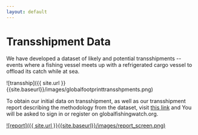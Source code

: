 ```yaml
---
layout: default
---
```


# Transshipment Data

We have developed a dataset of likely and potential transshipments -- events where a fishing vessel meets up with a refrigerated cargo vessel to offload its catch while at sea. 

![transship]({{ site.url }}{{site.baseurl}}/images/globalfootprinttransshpments.png)

To obtain our initial data on transshipment, as well as our transshipment report describing the methodology from the dataset, visit [this link](http://globalfishingwatch.org/data-downloads) and You will be asked to sign in or register on globalfishingwatch.org.

[![report]({{ site.url }}{{site.baseurl}}/images/report_screen.png)](http://globalfishingwatch.org/data)
